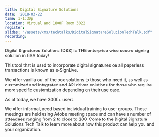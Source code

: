 ```yaml
---
title: Digital Signature Solutions
date: '2018-03-22'
time: 1-1:30p
location: Virtual and 1800F Room 3022
register:
slides: "/assets/cms/techtalks/DigitalSignatureSolutionTechTalk.pdf"
recording:
---
```


Digital Signatures Solutions (DSS) is THE enterprise wide secure signing solution in GSA today!

This tool that is used to incorporate digital signatures on all paperless transactions is known as e-SignLive.

We offer vanilla out of the box solutions to those who need it, as well as customized and integrated and API driven solutions for those who require more specific customization depending on their use case.

As of today, we have 3000+ users.

We offer informal, need based individual training to user groups. These meetings are held using Adobe meeting space and can have a number of attendees ranging from 2 to close to 200. Come to the Digital Signature Solutions Tech Talk to learn more about how this product can help you and your organization.
